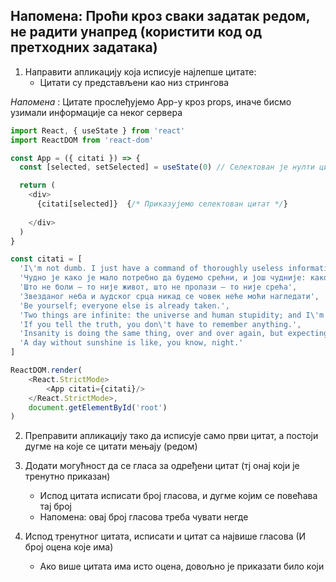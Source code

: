 ## Напомена: Проћи кроз сваки задатак редом, не радити унапред (користити код од претходних задатака)

1. Направити апликацију која исписује најлепше цитате:
    - Цитати су представљени као низ стрингова

*Напомена* : Цитате прослеђујемо App-у кроз props, иначе бисмо узимали информације са неког сервера
```js
import React, { useState } from 'react'
import ReactDOM from 'react-dom'

const App = ({ citati }) => {
  const [selected, setSelected] = useState(0) // Селектован је нулти цитат

  return (
    <div>
      {citati[selected]}  {/* Приказујемо селектован цитат */}
 
    </div>
  )
}

const citati = [
  'I\'m not dumb. I just have a command of thoroughly useless information.',
  'Чудно је како је мало потребно да будемо срећни, и још чудније: како нам често баш то мало недостаје!',
  'Што не боли – то није живот, што не пролази – то није срећа',
  'Звезданог неба и људског срца никад се човек неће моћи нагледати',
  'Be yourself; everyone else is already taken.',
  'Two things are infinite: the universe and human stupidity; and I\'m not sure about the universe.',
  'If you tell the truth, you don\'t have to remember anything.',
  'Insanity is doing the same thing, over and over again, but expecting different results.',
  'A day without sunshine is like, you know, night.'
]

ReactDOM.render(
    <React.StrictMode>
        <App citati={citati}/>
    </React.StrictMode>,
    document.getElementById('root')
)
```


2. Преправити апликацију тако да исписује само први цитат, а постоји дугме на које се цитати мењају (редом)

3. Додати могућност да се гласа за одређени цитат (тј онај који је тренутно приказан)
    - Испод цитата исписати број гласова, и дугме којим се повећава тај број
    - Напомена: овај број гласова треба чувати негде

4. Испод тренутног цитата, исписати и цитат са највише гласова (И број оцена које има)
    - Ако више цитата има исто оцена, довољно је приказати било који